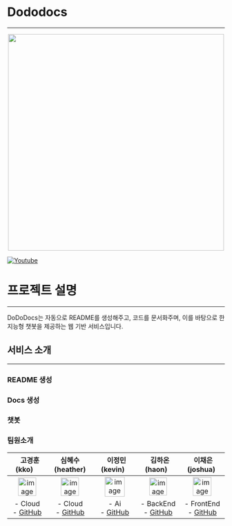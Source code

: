 # Dododocs
---
<p align="center">
  <img src="https://github.com/user-attachments/assets/3fd71421-8b4e-41ed-b1cc-1ce3c5e47449" width="500" height="500"/>
</p>

[![Youtube](https://img.shields.io/badge/Youtube-FF0000.svg?&style=for-the-badge&logo=youtube&logoColor=white)](https://youtu.be/kNIDehuqLqo?si=JqorfxURoVRt4QCk)

# 프로젝트 설명 
---
DoDoDocs는 자동으로 README를 생성해주고, 코드를 문서화주며, 이를 바탕으로 한 지능형 챗봇을 제공하는 웹 기반 서비스입니다.
<br>

## 서비스 소개
---
### README 생성

### Docs 생성

### 챗봇


### 팀원소개

<div align="center">
  
| &nbsp;&nbsp;&nbsp;고경훈(kko)&nbsp;&nbsp;&nbsp; | 심혜수(heather) | &nbsp;&nbsp;이정민(kevin)&nbsp;&nbsp; | &nbsp;&nbsp;김하온(haon)&nbsp;&nbsp; | &nbsp;이채은(joshua)&nbsp; |
|:---:|:---:|:---:|:---:|:---:|
|<img width="42" alt="image" src="https://github.com/user-attachments/assets/369e0699-5c2f-4b5b-a196-bf19517dce59" /> | <img width="42" alt="image" src="https://github.com/user-attachments/assets/56cc5595-fbda-45a2-9eb1-afe25296a0f4" /> | <img width="46" alt="image" src="https://github.com/user-attachments/assets/b9e687cc-c7d9-48e9-a371-2eb3324b88c3" /> | <img width="41" alt="image" src="https://github.com/user-attachments/assets/b8e7a341-e5b6-4dab-b194-da0baebc1265" /> |<img width="43" alt="image" src="https://github.com/user-attachments/assets/e42e1978-8d41-4574-b786-7326c6009879" /> 
| - Cloud  <br> - [GitHub](https://github.com/jwywoo) | - Cloud <br> - [GitHub](https://github.com/chanyoungit) | - Ai <br> - [GitHub](https://github.com/42kko) | - BackEnd <br> - [GitHub](https://github.com/Dorae0) | - FrontEnd <br> - [GitHub](https://github.com/lxeso) |



 </div>
